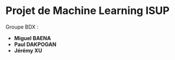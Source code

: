 # Projet de Machine Learning ISUP 

Groupe BDX :

- **Miguel BAENA**
- **Paul DAKPOGAN**
- **Jérémy XU**

